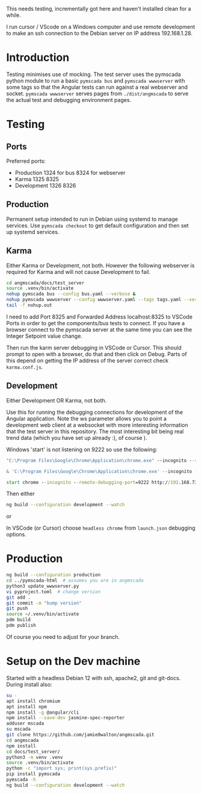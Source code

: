 This needs testing, incrementally got here and haven't installed clean
for a while.

I run cursor / VScode on a Windows computer and use remote development to
make an ssh connection to the Debian server on IP address 192.168.1.28.

# Introduction
Testing minimises use of mocking. The test server uses the pymscada python
module to run a basic ```pymscada bus``` and ```pymscada wwwserver``` with
some tags so that the Angular tests can run against a real webserver and
socket. ```pymscada wwwserver``` serves pages from ```./dist/angmscada```
to serve the actual test and debugging environment pages.

# Testing
## Ports
Preferred ports:
- Production  1324 for bus 8324 for webserver
- Karma       1325         8325
- Development 1326         8326

## Production
Permanent setup intended to run in Debian using systemd to manage services.
Use ```pymscada checkout``` to get default configuration and then set up
systemd services.

## Karma
Either Karma or Development, not both. However the following webserver is
required for Karma and will not cause Development to fail.

```bash
cd angmscada/docs/test_server
source .venv/bin/activate
nohup pymscada bus --config bus.yaml --verbose &
nohup pymscada wwwserver --config wwwserver.yaml --tags tags.yaml --verbose &
tail -f nohup.out
```

I need to add Port 8325 and Forwarded Address localhost:8325 to VSCode Ports
in order to get the components/bus tests to connect. If you have a browser
connect to the pymscada server at the same time you can see the Integer Setpoint
value change.

Then run the karm server debugging in VSCode or Cursor. This should prompt to
open with a browser, do that and then click on Debug. Parts of this depend on
getting the IP address of the server correct check ```karma.conf.js```.

## Development
Either Development OR Karma, not both.

Use this for running the debugging connections for development of the Angular
application. Note the ws parameter allows you to point a development web client
at a websocket with more interesting information that the test server in this
repository. The most interesting bit being real trend data (which you have set
up already :), of course ).

Windows 'start' is not listening on 9222 so use the following:
```cmd
"C:\Program Files\Google\Chrome\Application\chrome.exe" --incognito --remote-debugging-port=9222 --user-data-dir="%TEMP%\chrome-debug" https://192.168.73.43/pymscada/?ws=wss://192.168.73.43/pymscada/ws
```

```powershell
& 'C:\Program Files\Google\Chrome\Application\chrome.exe' --incognito --remote-debugging-port=9222 --user-data-dir="$env:TEMP\chrome-debug" https://192.168.73.43/pymscada/?ws=wss://192.168.73.43/pymscada/ws
```

```cmd
start chrome --incognito --remote-debugging-port=9222 http://192.168.73.43:8325/?ws=ws://192.168.1.28:8326/
```

Then either
```bash
ng build --configuration development --watch
```
or

In VSCode (or Cursor) choose `headless chrome` from ```launch.json``` debugging
options.

# Production
```bash
ng build --configuration production
cd ../pymscada-html  # assumes you are in angmscada
python3 update_wwwserver.py
vi pyproject.toml  # change version
git add .
git commit -m "bump version"
git push
source ~/.venv/bin/activate
pdm build
pdm publish
```

Of course you need to adjust for your branch.

# Setup on the Dev machine

Started with a headless Debian 12 with ssh, apache2, git and git-docs.
During install also:

```bash
su -
apt install chromium
apt install npm
npm install -g @angular/cli
npm install --save-dev jasmine-spec-reporter
adduser mscada
su mscada
git clone https://github.com/jamie0walton/angmscada.git
cd angmscada
npm install
cd docs/test_server/
python3 -m venv .venv
source .venv/bin/activate
python -c "import sys; print(sys.prefix)"
pip install pymscada
pymscada -h
ng build --configuration development --watch
```
